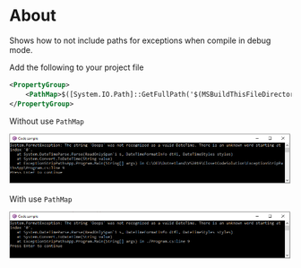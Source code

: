﻿# About

Shows how to not include paths for exceptions when compile in debug mode.

Add the following to your project file

```xml
<PropertyGroup>
	<PathMap>$([System.IO.Path]::GetFullPath('$(MSBuildThisFileDirectory)'))=./</PathMap>
</PropertyGroup>
```

Without use `PathMap`

![With Path](assets/WithPath.png)

With use `PathMap`

![No Path](assets/NoPath.png)
